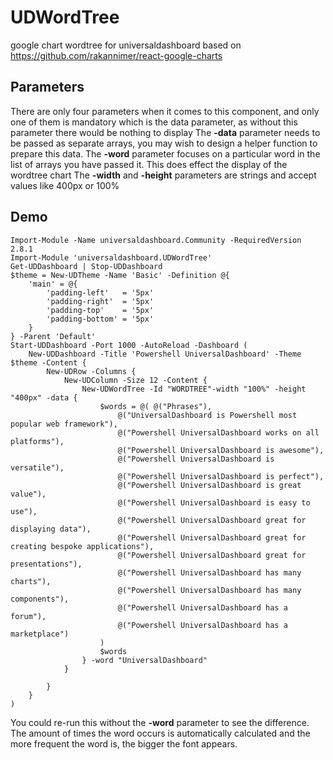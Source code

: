 # UDWordTree
google chart wordtree for universaldashboard based on https://github.com/rakannimer/react-google-charts

## Parameters

  There are only four parameters when it comes to this component, and only one of them is mandatory which is the data parameter,
  as without this parameter there would be nothing to display
The **-data** parameter needs to be passed as separate arrays, you may wish to design a helper function to prepare this data.
The **-word** parameter focuses on a particular word in the list of arrays you have passed it.  This does effect the display
of the wordtree chart
The **-width** and **-height** parameters are strings and accept values like 400px or 100%


## Demo

```
Import-Module -Name universaldashboard.Community -RequiredVersion 2.8.1
Import-Module 'universaldashboard.UDWordTree'
Get-UDDashboard | Stop-UDDashboard
$theme = New-UDTheme -Name 'Basic' -Definition @{
    'main' = @{
        'padding-left'   = '5px'
        'padding-right'  = '5px'
        'padding-top'    = '5px'
        'padding-bottom' = '5px'
    }
} -Parent 'Default'
Start-UDDashboard -Port 1000 -AutoReload -Dashboard (
    New-UDDashboard -Title 'Powershell UniversalDashboard' -Theme $theme -Content {
        New-UDRow -Columns {
            New-UDColumn -Size 12 -Content {
                New-UDWordTree -Id "WORDTREE"-width "100%" -height "400px" -data {
                    $words = @( @("Phrases"),
                        @("UniversalDashboard is Powershell most popular web framework"),
                        @("Powershell UniversalDashboard works on all platforms"),
                        @("Powershell UniversalDashboard is awesome"),
                        @("Powershell UniversalDashboard is versatile"),
                        @("Powershell UniversalDashboard is perfect"),
                        @("Powershell UniversalDashboard is great value"),
                        @("Powershell UniversalDashboard is easy to use"),
                        @("Powershell UniversalDashboard great for displaying data"),
                        @("Powershell UniversalDashboard great for creating bespoke applications"),
                        @("Powershell UniversalDashboard great for presentations"),
                        @("Powershell UniversalDashboard has many charts"),
                        @("Powershell UniversalDashboard has many components"),
                        @("Powershell UniversalDashboard has a forum"),
                        @("Powershell UniversalDashboard has a marketplace")
                    )
                    $words
                } -word "UniversalDashboard"
            }

        }
    }
)
```

  You could re-run this without the **-word** parameter to see the difference.  The amount of times the word occurs is 
  automatically calculated and the more frequent the word is, the bigger the font appears.
